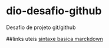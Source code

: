 # dio-desafio-github
Desafio de projeto git/github

##links uteis
[sintaxe basica marckdown](https://docs.pipz.com/central-de-ajuda/learning-center/guia-basico-de-markdown/#open)
